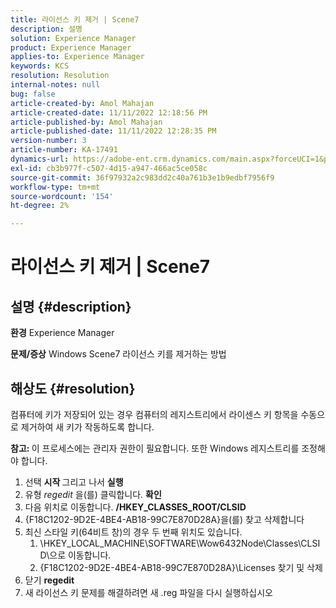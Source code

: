 ```yaml
---
title: 라이선스 키 제거 | Scene7
description: 설명
solution: Experience Manager
product: Experience Manager
applies-to: Experience Manager
keywords: KCS
resolution: Resolution
internal-notes: null
bug: false
article-created-by: Amol Mahajan
article-created-date: 11/11/2022 12:18:56 PM
article-published-by: Amol Mahajan
article-published-date: 11/11/2022 12:28:35 PM
version-number: 3
article-number: KA-17491
dynamics-url: https://adobe-ent.crm.dynamics.com/main.aspx?forceUCI=1&pagetype=entityrecord&etn=knowledgearticle&id=f740c200-bb61-ed11-9562-6045bd0067ea
exl-id: cb3b977f-c507-4d15-a947-466ac5ce058c
source-git-commit: 36f97932a2c983dd2c40a761b3e1b9edbf7956f9
workflow-type: tm+mt
source-wordcount: '154'
ht-degree: 2%

---
```


# 라이선스 키 제거 | Scene7

## 설명 {#description}

<b>환경</b>
Experience Manager


<b>문제/증상</b>
Windows Scene7 라이선스 키를 제거하는 방법


## 해상도 {#resolution}


컴퓨터에 키가 저장되어 있는 경우 컴퓨터의 레지스트리에서 라이센스 키 항목을 수동으로 제거하여 새 키가 작동하도록 합니다.

<b>참고: </b>이 프로세스에는 관리자 권한이 필요합니다. 또한 Windows 레지스트리를 조정해야 합니다.

1. 선택 <b>시작 </b>그리고 나서 <b>실행</b>
2. 유형 *regedit* 을(를) 클릭합니다. <b>확인</b>
3. 다음 위치로 이동합니다. <b>/HKEY_CLASSES_ROOT/CLSID</b>
4. {F18C1202-9D2E-4BE4-AB18-99C7E870D28A}을(를) 찾고 삭제합니다
5. 최신 스타일 키(64비트 창)의 경우 두 번째 위치도 있습니다.
   1. \HKEY_LOCAL_MACHINE\SOFTWARE\Wow6432Node\Classes\CLSID\으로 이동합니다.
   2. {F18C1202-9D2E-4BE4-AB18-99C7E870D28A}\Licenses 찾기 및 삭제
6. 닫기 <b>regedit</b>
7. 새 라이선스 키 문제를 해결하려면 새 .reg 파일을 다시 실행하십시오
